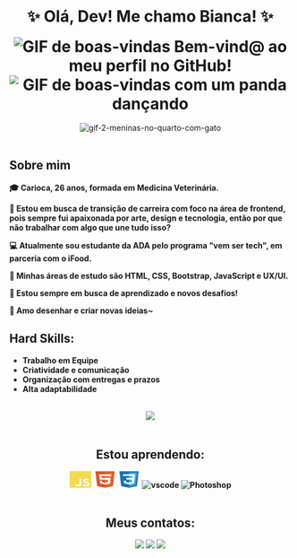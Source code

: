 <h1 align="center">✨ Olá, Dev! Me chamo Bianca! ✨</h1>
<h1 align="center" style="display: block; margin: 0 auto;"> <img src="https://2.bp.blogspot.com/-mYHdq1MDvAM/TjrMaGfpaoI/AAAAAAAABRM/-XbzfPfUXis/s1600/yukichannoodle.gif)" alt="GIF de boas-vindas" height="30"> Bem-vind@ ao meu perfil no GitHub! <img src="https://2.bp.blogspot.com/-mYHdq1MDvAM/TjrMaGfpaoI/AAAAAAAABRM/-XbzfPfUXis/s1600/yukichannoodle.gif)" alt="GIF de boas-vindas com um panda dançando" height="30"> </h1>

<br>
<div align="center">
    <img alt="gif-2-meninas-no-quarto-com-gato" width="400" 
    src="https://images-wixmp-ed30a86b8c4ca887773594c2.wixmp.com/f/9100d753-02ac-4ed8-ac98-5e45d6deecad/dfcp6be-ab02d3dc-44d4-4b04-b047-7ca7303f1744.gif?token=eyJ0eXAiOiJKV1QiLCJhbGciOiJIUzI1NiJ9.eyJzdWIiOiJ1cm46YXBwOjdlMGQxODg5ODIyNjQzNzNhNWYwZDQxNWVhMGQyNmUwIiwiaXNzIjoidXJuOmFwcDo3ZTBkMTg4OTgyMjY0MzczYTVmMGQ0MTVlYTBkMjZlMCIsIm9iaiI6W1t7InBhdGgiOiJcL2ZcLzkxMDBkNzUzLTAyYWMtNGVkOC1hYzk4LTVlNDVkNmRlZWNhZFwvZGZjcDZiZS1hYjAyZDNkYy00NGQ0LTRiMDQtYjA0Ny03Y2E3MzAzZjE3NDQuZ2lmIn1dXSwiYXVkIjpbInVybjpzZXJ2aWNlOmZpbGUuZG93bmxvYWQiXX0.Y-3AnIEElCduoBlwzZO_kqMR8eJEHz7PphWhDBIU4Ms"/>
</div>

<br>

## **Sobre mim** 

<b> 🎓 Carioca, 26 anos, formada em Medicina Veterinária.

<b> 📱 Estou em busca de transição de carreira com foco na área de frontend, pois sempre fui apaixonada por arte, design e tecnologia, então por que não trabalhar com algo que une tudo isso? </b>

<b>💻  Atualmente sou estudante da ADA pelo programa "vem ser tech", em parceria com o iFood.</b>

<b> 📖 Minhas áreas de estudo são HTML, CSS, Bootstrap, JavaScript e UX/UI. </b>

<b> 💪 Estou sempre em busca de aprendizado e novos desafios!

<b> 🎨 Amo desenhar e criar novas ideias~


## **Hard Skills:**
- **Trabalho em Equipe**
- **Criatividade e comunicação**
- **Organização com entregas e prazos**
- **Alta adaptabilidade** 

<br>

<div align="center" style="display: inline_block">
    <div>
        <a href="https://github.com/biasbsan"></a>
            <img loading="lazy" height="130em"
                src="https://github-readme-stats.vercel.app/api/top-langs/?username=biasbsan&layout=compact&langs_count=7&theme=dracula"/>
</div>
 
 <br>

<h2 align="center">Estou aprendendo:</h2>
<div align="center" style="display: inline_block">
    <img alt="JavaScript" height="30" width="40"
        src="https://raw.githubusercontent.com/devicons/devicon/master/icons/javascript/javascript-plain.svg"/>
    <img alt="HTML" height="30" width="40"
        src="https://raw.githubusercontent.com/devicons/devicon/master/icons/html5/html5-original.svg"/>
    <img alt="CSS" height="30" width="40"
        src="https://raw.githubusercontent.com/devicons/devicon/master/icons/css3/css3-original.svg"/>
    <img alt="vscode" height="30" width="40"
        src="https://cdn.jsdelivr.net/gh/devicons/devicon/icons/vscode/vscode-original.svg"/>
    <img alt="Photoshop" height="30" width="40"
        src="https://cdn.jsdelivr.net/gh/devicons/devicon/icons/photoshop/photoshop-plain.svg"/>
</div>

<br>

<h2 align="center">Meus contatos:</h2>
<div align="center" style="display: inline_block">
    <a href="https://www.instagram.com/bianca_bsan/" target="_blank"><img height="22"
            src="https://img.shields.io/badge/-Instagram-%23E4405F?style=for-the-badge&logo=instagram&logoColor=white"
            target="_blank"/></a>
    <a href="mailto:biasbsan@gmail.com"><img height="22"
            src="https://img.shields.io/badge/-Gmail-%23333?style=for-the-badge&logo=gmail&logoColor=white"
            target="_blank"/></a>
    <a href="https://www.linkedin.com/in/bianca-santana-384029288/" target="_blank"><img height="22"
            src="https://img.shields.io/badge/-LinkedIn-%230077B5?style=for-the-badge&logo=linkedin&logoColor=white"
            target="_blank"/></a>
</div>

